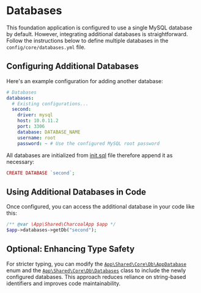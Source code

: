 # Databases

This foundation application is configured to use a single MySQL database by default.
However, integrating additional databases is straightforward.
Follow the instructions below to define multiple databases in the `config/core/databases.yml` file.

## Configuring Additional Databases

Here's an example configuration for adding another database:

```yaml
# Databases
databases:
  # Existing configurations...
  second:
    driver: mysql
    host: 10.0.11.2
    port: 3306
    database: DATABASE_NAME
    username: root
    password: ~ # Use the configured MySQL root password
```

All databases are initialized from [init.sql](../../../dev/docker/containers/db/init/init.sql) file therefore append it as
necessary:

```php
CREATE DATABASE `second`;
```

## Using Additional Databases in Code

Once configured, you can access the additional database in your code like this:

```php
/** @var \App\Shared\CharcoalApp $app */
$app->databases->getDb("second");
```

## Optional: Enhancing Type Safety

For stricter typing, you can modify the [`App\Shared\Core\Db\AppDatabase`](../../../src/shared/Core/Db/AppDatabase.php)
enum
and
the [`App\Shared\Core\Db\Databases`](../../../src/shared/Core/Db/Databases.php) class to include the newly configured
databases.
This approach reduces reliance on string-based identifiers and improves code maintainability.
